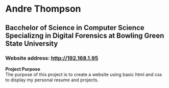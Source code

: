 # Andre Thompson
## Bacchelor of Science in Computer Science Specializng in Digital Forensics at Bowling Green State University  
### Website address: http://192.168.1.95  

**Project Purpose**  
The purpose of this project is to create a website using basic html and css to display my personal resume and projects.  
